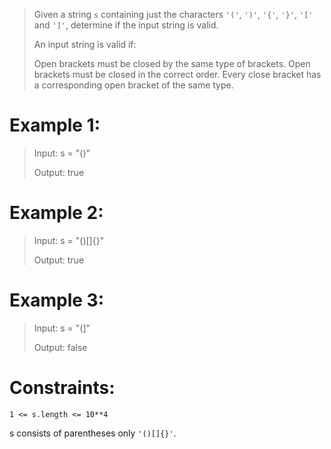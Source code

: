 >Given a string `s` containing just the characters `'('`, `')'`, `'{'`, `'}'`, `'['` and `']'`, determine if the input string is valid.
>
>An input string is valid if:
>
>    Open brackets must be closed by the same type of brackets.
>    Open brackets must be closed in the correct order.
>    Every close bracket has a corresponding open bracket of the same type.


# Example 1:
>Input:  s = "()"
>
>Output: true


# Example 2:
>Input: s = "()[]{}"
>
>Output: true

# Example 3:
>Input: s = "(]"
>
>Output: false

# Constraints:
`1 <= s.length <= 10**4`

s consists of parentheses only `'()[]{}'`.


